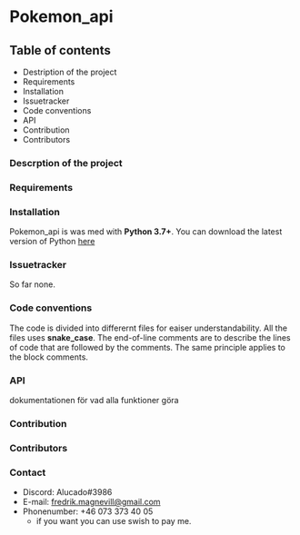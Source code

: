 # Pokemon_api


## Table of contents
- Destription of the project
- Requirements
- Installation
- Issuetracker
- Code conventions
- API
- Contribution
- Contributors


### Descrption of the project



### Requirements



### Installation
Pokemon_api is was med with __Python 3.7+__. You can download the latest version of Python [here](https://www.python.org/downloads/)


### Issuetracker
So far none.


### Code conventions
The code is divided into differernt files for eaiser understandability. All the files uses __snake_case__. The end-of-line comments are to describe the lines of code that are followed by the comments. The same principle applies to the block comments. 


### API
dokumentationen för vad alla funktioner göra 


### Contribution


### Contributors



### Contact
- Discord: Alucado#3986
- E-mail: fredrik.magnevill@gmail.com
- Phonenumber: +46 073 373 40 05
  - if you want you can use swish to pay me. 
